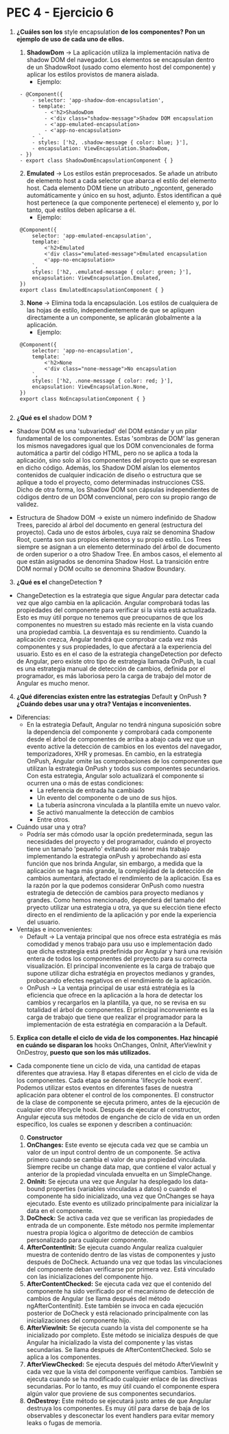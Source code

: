 # PEC 4 - Ejercicio 6

1. **¿Cuáles son los** style encapsulation **de los componentes? Pon un ejemplo de uso de cada uno de ellos.**

    1. **ShadowDom** -> La aplicación utiliza la implementación nativa de shadow DOM del navegador. Los elementos se encapsulan dentro de un ShadowRoot (usado como elemento host del componente) y aplicar los estilos provistos de manera aislada.
       - Ejemplo:

    <code>
    - @Component({
        - selector: 'app-shadow-dom-encapsulation',
        - template: `
            - <'h2>ShadowDom</'h2>
            - <'div class="shadow-message">Shadow DOM encapsulation</'div>
            - <'app-emulated-encapsulation></'app-emulated-encapsulation>
            - <'app-no-encapsulation></a'pp-no-encapsulation>
        - `,
        - styles: ['h2, .shadow-message { color: blue; }'],
        - encapsulation: ViewEncapsulation.ShadowDom,
    - })
    - export class ShadowDomEncapsulationComponent { }
    </code>

    2. **Emulated** -> Los estilos están preprocesados. Se añade un atributo de elemento host a cada selector que abarca el estilo del elemento host. Cada elemento DOM tiene un atributo _ngcontent, generado automáticamente y único en su host, adjunto. Estos identifican a qué host pertenece (a que componente pertenece) el elemento y, por lo tanto, qué estilos deben aplicarse a él.
       - Ejemplo:

    <code>
    @Component({
        selector: 'app-emulated-encapsulation',
        template: `
            <'h2>Emulated</'h2>
            <'div class="emulated-message">Emulated encapsulation</'div>
            <'app-no-encapsulation></'app-no-encapsulation>
        `,
        styles: ['h2, .emulated-message { color: green; }'],
        encapsulation: ViewEncapsulation.Emulated,
    })
    export class EmulatedEncapsulationComponent { }
    </code>

    3. **None** -> Elimina toda la encapsulación. Los estilos de cualquiera de las hojas de estilo, independientemente de que se apliquen directamente a un componente, se aplicarán globalmente a la aplicación.
       - Ejemplo:

    <code>
    @Component({
        selector: 'app-no-encapsulation',
        template: `
            <'h2>None</'h2>
            <'div class="none-message">No encapsulation</'div>
        `,
        styles: ['h2, .none-message { color: red; }'],
        encapsulation: ViewEncapsulation.None,
    })
    export class NoEncapsulationComponent { }
    </code>

2. **¿Qué es el** shadow DOM **?**

-  Shadow DOM es una 'subvariedad' del DOM estándar y un pilar fundamental de los componentes. Estas 'sombras de DOM' las generan los mismos navegadores igual que los DOM convencionales de forma automática a partir del código HTML, pero no se aplica a toda la aplicación, sino solo al los componentes del proyecto que se expresan en dicho código. Además, los Shadow DOM aíslan los elementos contenidos de cualquier indicación de diseño o estructura que se aplique a todo el proyecto, como determinadas instrucciones CSS. Dicho de otra forma, los Shadow DOM son cápsulas independientes de códigos dentro de un DOM convencional, pero con su propio rango de validez.

- Estructura de Shadow DOM -> existe un número indefinido de Shadow Trees, parecido al árbol del documento en general (estructura del proyecto). Cada uno de estos árboles, cuya raíz se denomina Shadow Root, cuenta son sus propios elementos y su propio estilo. Los Trees siempre se asignan a un elemento determinado del árbol de documento de orden superior o a otro Shadow Tree. En ambos casos, el elemento al que están asignados se denomina Shadow Host. La transición entre DOM normal y DOM oculto se denomina Shadow Boundary.

3. **¿Qué es el** changeDetection **?**

- ChangeDetection es la estrategia que sigue Angular para detectar cada vez que algo cambia en la aplicación. Angular comprobará todas las propiedades del componente para verificar si la vista está actualizada. Esto es muy útil porque no tenemos que preocuparnos de que los componentes no muestren su estado más reciente en la vista cuando una propiedad cambia. La desventaja es su rendimiento. Cuando la aplicación crezca, Angular tendrá que comprobar cada vez más componentes y sus propiedades, lo que afectará a la experiencia del usuario. Esto es en el caso de la estrategia changeDetection por defecto de Angular, pero existe otro tipo de estrategia llamada OnPush, la cual es una estrategia manual de detección de cambios, definida por el programador, es más laboriosa pero la carga de trabajo del motor de Angular es mucho menor.

4. **¿Qué diferencias existen entre las estrategias** Default **y** OnPush **? ¿Cuándo debes usar una y otra? Ventajas e inconvenientes.**

- Diferencias:
   - En la estrategia Default, Angular no tendrá ninguna suposición sobre la dependencia del componente y comprobará cada componente desde el árbol de componentes de arriba a abajo cada vez que un evento active la detección de cambios en los eventos del navegador, temporizadores, XHR y promesas. En cambio, en la estrategia OnPush, Angular omite las comprobaciones de los componentes que utilizan la estrategia OnPush y todos sus componentes secundarios. Con esta estrategia, Angular solo actualizará el componente si ocurren una o más de estas condiciones:
      - La referencia de entrada ha cambiado
      - Un evento del componente o de uno de sus hijos.
      - La tubería asíncrona vinculada a la plantilla emite un nuevo valor.
      - Se activó manualmente la detección de cambios
      - Entre otros.
- Cuándo usar una y otra?
   - Podría ser más cómodo usar la opción predeterminada, segun las necesidades del proyecto y del programador, cuándo el proyecto tiene un tamaño 'pequeño' evitando asi tener más trabajo implementando la estrategia onPush y aprobechando así esta función que nos brinda Angular, sin embargo, a medida que la aplicación se haga más grande, la complejidad de la detección de cambios aumentará, afectado el rendimiento de la aplicación. Esa es la razón por la que podemos considerar OnPush como nuestra estrategia de detección de cambios para proyecto medianos y grandes. Como hemos mencionado, dependerá del tamaño del pryecto utilizar una estrategia u otra, ya que su elección tiene efecto directo en el rendimiento de la aplicación y por ende la experiencia del usuario.
- Ventajas e inconvenientes:
   - Default -> La ventaja principal que nos ofrece esta estratégia es más comodidad y menos trabajo para usu uso e implementación dado que dicha estrategia está predefinida por Angular y hará una revisión entera de todos los componentes del proyecto para su correcta visualización. El principal inconveniente es la carga de trabajo que supone utilizar dicha estratégia en proyectos medianos y grandes, probocando efectes negativos en el rendimiento de la aplicación.
   - OnPush -> La ventaja principal de usar está estratégia es la eficiencia que ofrece en la aplicación a la hora de detectar los cambios y recargarlos en la plantilla, ya que, no se revisa en su totalidad el árbol de componentes. El principal inconveniente es la carga de trabajo que tiene que realizar el programador para la implementación de esta estratégia en comparación a la Default.

5. **Explica con detalle el ciclo de vida de los componentes. Haz hincapié en cuándo se disparan los** hooks OnChanges, OnInit, AfterViewInit y OnDestroy, **puesto que son los más utilizados.**

- Cada componente tiene un ciclo de vida, una cantidad de etapas diferentes que atraviesa. Hay 8 etapas diferentes en el ciclo de vida de los componentes. Cada etapa se denomina 'lifecycle hook event'. Podemos utilizar estos eventos en diferentes fases de nuestra aplicación para obtener el control de los componentes.
El constructor de la clase de componente se ejecuta primero, antes de la ejecución de cualquier otro lifecycle hook. Después de ejecutar el constructor, Angular ejecuta sus métodos de enganche de ciclo de vida en un orden específico, los cuales se exponen y describen a continuación:

   0. **Constructor**
   1. **OnChanges:** Este evento se ejecuta cada vez que se cambia un valor de un input control dentro de un componente. Se activa primero cuando se cambia el valor de una propiedad vinculada. Siempre recibe un change data map, que contiene el valor actual y anterior de la propiedad vinculada envuelta en un SimpleChange.
   2. **OnInit:** Se ejecuta una vez que Angular ha desplegado los data-bound properties (variables vinculadas a datos) o cuando el componente ha sido inicializado, una vez que OnChanges se haya ejecutado. Este evento es utilizado principalmente para inicializar la data en el componente.
   3. **DoCheck:** Se activa cada vez que se verifican las propiedades de entrada de un componente. Este método nos permite implementar nuestra propia lógica o algoritmo de detección de cambios personalizado para cualquier componente.
   4. **AfterContentInit:** Se ejecuta cuando Angular realiza cualquier muestra de contenido dentro de las vistas de componentes y justo después de DoCheck. Actuando una vez que todas las vinculaciones del componente deban verificarse por primera vez. Está vinculado con las inicializaciones del componente hijo.
   5. **AfterContentChecked:** Se ejecuta cada vez que el contenido del componente ha sido verificado por el mecanismo de detección de cambios de Angular (se llama después del método ngAfterContentInit). Este también se invoca en cada ejecución posterior de DoCheck y está relacionado principalmente con las inicializaciones del componente hijo.
   6. **AfterViewInit:** Se ejecuta cuando la vista del componente se ha inicializado por completo. Este método se inicializa después de que Angular ha inicializado la vista del componente y las vistas secundarias. Se llama después de AfterContentChecked. Solo se aplica a los componentes.
   7. **AfterViewChecked:** Se ejecuta después del método AfterViewInit y cada vez que la vista del componente verifique cambios. También se ejecuta cuando se ha modificado cualquier enlace de las directivas secundarias. Por lo tanto, es muy útil cuando el componente espera algún valor que proviene de sus componentes secundarios.
   8. **OnDestroy:** Este método se ejecutará justo antes de que Angular destruya los componentes. Es muy útil para darse de baja de los observables y desconectar los event handlers para evitar memory leaks o fugas de memoria.
